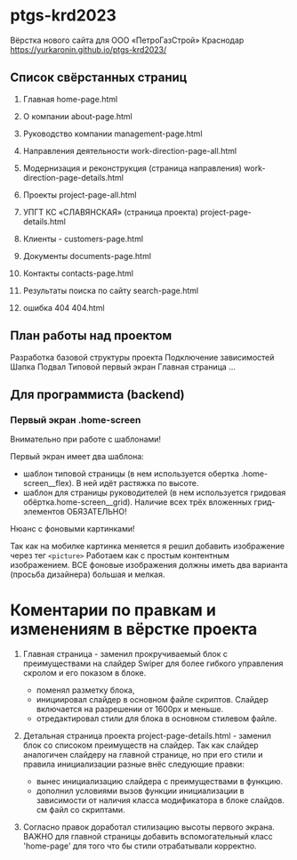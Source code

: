 # ptgs-krd2023

 Вёрстка нового сайта для ООО «ПетроГазСтрой» Краснодар https://yurkaronin.github.io/ptgs-krd2023/

## Список свёрстанных страниц

1. Главная home-page.html
2. О компании about-page.html
3. Руководство компании management-page.html

4. Направления деятельности work-direction-page-all.html
5. Модернизация и реконструкция (страница направления) work-direction-page-details.html

6. Проекты project-page-all.html
7. УПГТ КС «СЛАВЯНСКАЯ» (страница проекта) project-page-details.html

8. Клиенты - customers-page.html
9. Документы documents-page.html
10. Контакты contacts-page.html

11. Результаты поиска по сайту search-page.html
12. ошибка 404 404.html

## План работы над проектом

Разработка базовой структуры проекта
Подключение зависимостей
Шапка
Подвал
Типовой первый экран
Главная страница
...

## Для программиста (backend)

### Первый экран .home-screen

Внимательно при работе с шаблонами!

Первый экран имеет два шаблона:

- шаблон типовой страницы (в нем используется обертка .home-screen__flex). В ней идёт растяжка по высоте.
- шаблон для страницы руководителей (в нем используется гридовая обёртка.home-screen__grid). Наличие всех трёх вложенных грид-элементов ОБЯЗАТЕЛЬНО!

Нюанс с фоновыми картинками!

Так как на мобилке картинка меняется я решил добавить изображение через тег `<picture>` Работаем как с простым контентным изображением.
ВСЕ фоновые изображения должны иметь два варианта (просьба дизайнера) большая и мелкая.


# Коментарии по правкам и изменениям в вёрстке проекта

1. Главная страница - заменил прокручиваемый блок с преимуществами на слайдер Swiper для более гибкого управления скролом и его показом в блоке.
   - поменял разметку блока,
   - инициировал слайдер в основном файле скриптов. Слайдер включается на разрешении от 1600px и меньше.
   - отредактировал стили для блока в основном стилевом файле.

2. Детальная страница проекта project-page-details.html - заменил блок со списоком преимуществ на слайдер. Так как слайдер аналогичен слайдеру на главной странице, но при его стили и правила инициализации разные внёс следующие правки:
   - вынес инициализацию слайдера с преимуществами в функцию.
   - дополнил условиями вызов функции инициализации в зависимости от наличия класса модификатора в блоке слайдов. см файл со скриптами.

3. Согласно правок доработал стилизацию высоты первого экрана. ВАЖНО для главной страницы добавить вспомогательный класс 'home-page' <body class="home-page"> для того что бы стили отрабатывали корректно.


